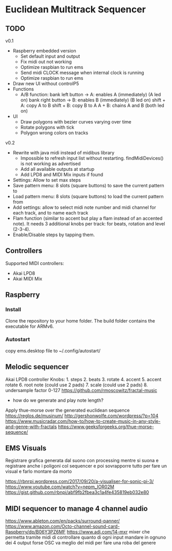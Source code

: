 # Euclidean Multitrack Sequencer

## TODO
v0.1
- Raspberry embedded version
	- Set default input and output
	- Fix midi out not working
	- Optimize raspbian to run ems
	- Send midi CLOCK message when internal clock is running
	- Optimize raspbian to run ems
- Draw new UI without controlP5
- Functions
	- A/B function: bank left button -> A: enables A (immediately) (A led on)
					bank right button -> B: enables B (immediately) (B led on)
					shift + A: copy A to B
					shift + B: copy B to A
					A + B: chains A and B (both led on)
- UI
	- Draw polygons with bezier curves varying over time
	- Rotate polygons with tick
	- Polygon wrong colors on tracks

v0.2
- Rewrite with java midi instead of midibus library
	- Impossible to refresh input list without restarting. findMidiDevices() is not working as advertised
	- Add all available outputs at startup
	- Add LPD8 and MIDI Mix inputs if found
- Settings: Allow to set max steps
- Save pattern menu: 8 slots (square buttons) to save the current pattern to
- Load pattern menu: 8 slots (square buttons) to load the current pattern from
- Add settings: allow to select midi note number and midi channel for each track, and to name each track
- Flam function (similar to accent but play a flam instead of an accented note). It needs 3 additional knobs per track: for beats, rotation and level (2-3-4).
- Enable/Disable steps by tapping them.

## Controllers
Supported MIDI controllers: 
- Akai LPD8
- Akai MIDI Mix

## Raspberry
### Install
Clone the repository to your home folder. The build folder contains the executable for ARMv6.

### Autostart
copy ems.desktop file to ~/.config/autostart/

## Melodic sequencer
Akai LPD8 controller
Knobs:
	1. steps
	2. beats
	3. rotate
	4. accent
	5. accent rotate
	6. root note (could use 2 pads)
	7. scale (could use 2 pads)
	8. undersample factor 0-127
https://github.com/rmoscowitz/fractal-music
- how do we generate and play note length?

Apply thue-morse over the generated euclidean sequence
https://reglos.de/musinum/
http://gershonwolfe.com/wordpress/?p=104
https://www.musicradar.com/how-to/how-to-create-music-in-any-style-and-genre-with-fractals
https://www.geeksforgeeks.org/thue-morse-sequence/

## EMS Visuals
Registrare grafica generata dal suono con processing mentre si suona e registrare anche i poligoni col sequencer e poi sovrapporre tutto per fare un visual e farlo montare da morto

https://rbnrpi.wordpress.com/2017/09/20/a-visualiser-for-sonic-pi-3/
https://www.youtube.com/watch?v=nepm_IOR02M
https://gist.github.com/rbnpi/abf9fb2fbea3c1a4fe435819eb032e80

## MIDI sequencer to manage 4 channel audio
https://www.ableton.com/en/packs/surround-panner/
https://www.amazon.com/Octo-channel-sound-card-Raspberry/dp/B06Y3PZ6MF
https://www.adj.com/14-mxr
mixer che permetta tramite midi di controllare quanto di ogni input mandare in ognuno dei 4 output 
forse OSC va meglio del midi per fare una roba del genere
